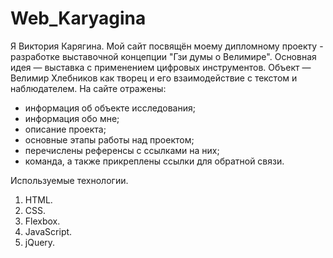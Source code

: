 # Web_Karyagina

Я Виктория Карягина. Мой сайт посвящён моему дипломному проекту - разработке выставочной концепции "Гзи думы о Велимире".
Основная идея — выставка с применением цифровых инструментов.
Объект — Велимир Хлебников как творец и его взаимодействие с текстом и наблюдателем.
На сайте отражены:
- информация об объекте исследования;
- информация обо мне;
- описание проекта;
- основные этапы работы над проектом;
- перечислены референсы с ссылками на них;
- команда,
а также прикреплены ссылки для обратной связи.

Используемые технологии.
1. HTML.
2. CSS.
3. Flexbox.
4. JavaScript.
5. jQuery.
